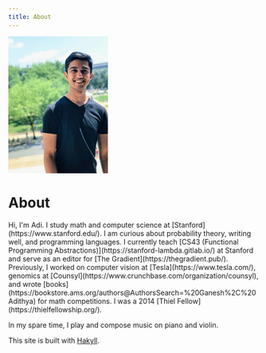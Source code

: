 ```yaml
---
title: About
---
```


<p><span class="marginnote"><img src="images/Adi_DC_crop.jpg" alt="Adithya C. Ganesh"width="200px"></span></p>

<h1>About</h1>

<p>Hi, I'm Adi.  I study math and computer science at [Stanford](https://www.stanford.edu/).  I am curious about probability theory, writing well, and programming languages.  I currently teach [CS43 (Functional Programming Abstractions)](https://stanford-lambda.gitlab.io/) at Stanford and serve as an editor for [The Gradient](https://thegradient.pub/).  Previously, I worked on computer vision at [Tesla](https://www.tesla.com/), genomics at [Counsyl](https://www.crunchbase.com/organization/counsyl), and wrote [books](https://bookstore.ams.org/authors@AuthorsSearch=%20Ganesh%2C%20Adithya) for math competitions.  I was a 2014 [Thiel Fellow](https://thielfellowship.org/).  

In my spare time, I play and compose music on piano and violin.</p>

This site is built with [Hakyll](https://jaspervdj.be/hakyll/).
